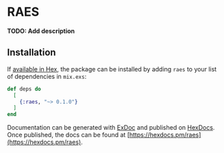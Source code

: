 # RAES

**TODO: Add description**

## Installation

If [available in Hex](https://hex.pm/docs/publish), the package can be installed
by adding `raes` to your list of dependencies in `mix.exs`:

```elixir
def deps do
  [
    {:raes, "~> 0.1.0"}
  ]
end
```

Documentation can be generated with [ExDoc](https://github.com/elixir-lang/ex_doc)
and published on [HexDocs](https://hexdocs.pm). Once published, the docs can
be found at [https://hexdocs.pm/raes](https://hexdocs.pm/raes).

